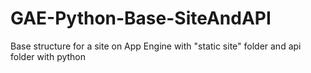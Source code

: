 # GAE-Python-Base-SiteAndAPI
Base structure for a site on App Engine with "static site" folder and api folder with python
